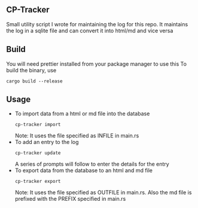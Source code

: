 ## CP-Tracker
Small utility script I wrote for maintaining the log for this repo. It maintains the log in a sqlite file and can convert it into html/md and vice versa

## Build
You will need prettier installed from your package manager to use this
To build the binary, use
```
cargo build --release
```

## Usage
- To import data from a html or md file into the database
  ```
  cp-tracker import
  ```
  Note: It uses the file specified as INFILE in main.rs
- To add an entry to the log
  ```
  cp-tracker update
  ```
  A series of prompts will follow to enter the details for the entry
- To export data from the database to an html and md file
  ```
  cp-tracker export
  ```
  Note: It uses the file specified as OUTFILE in main.rs. Also the md file is prefixed with the PREFIX specified in main.rs
